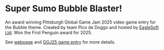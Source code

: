 # Super Sumo Bubble Blaster!
An award winning Pittsburgh Global Game Jam 2025 video game entry for the Bubble theme. Created by team Pico de Doggo and hosted by [EagleSoft Ltd](https://www.eaglesoftltd.com/). Won the First Penguin award for 2025.

See [webpage](https://www.eaglesoftltd.com/unity3d/SSBB) and [GGJ25 game entry](https://globalgamejam.org/games/2025/super-sumo-bubble-battle-0) for more details.